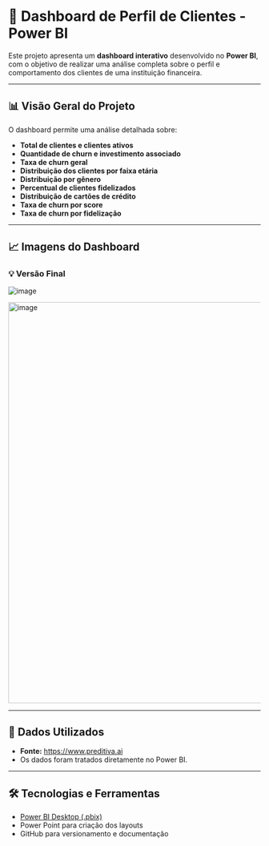 # 👥 Dashboard de Perfil de Clientes - Power BI

Este projeto apresenta um **dashboard interativo** desenvolvido no **Power BI**, com o objetivo de realizar uma análise completa sobre o perfil e comportamento dos clientes de uma instituição financeira.

---

## 📊 Visão Geral do Projeto

O dashboard permite uma análise detalhada sobre:

- **Total de clientes e clientes ativos**
- **Quantidade de churn e investimento associado**
- **Taxa de churn geral**
- **Distribuição dos clientes por faixa etária**
- **Distribuição por gênero**
- **Percentual de clientes fidelizados**
- **Distribuição de cartões de crédito**
- **Taxa de churn por score**
- **Taxa de churn por fidelização**

---

## 📈 Imagens do Dashboard

### 💡 Versão Final

![image](https://github.com/user-attachments/assets/ea0ba2b0-4ac8-4345-816b-2e225d65a619)

<img width="1430" height="801" alt="image" src="https://github.com/user-attachments/assets/b8871e82-59a2-4896-9198-c412f23fea87" />

---

## 🧩 Dados Utilizados

- **Fonte:** https://www.preditiva.ai
- Os dados foram tratados diretamente no Power BI.

---

## 🛠 Tecnologias e Ferramentas

- [Power BI Desktop (.pbix)](https://powerbi.microsoft.com/)
- Power Point para criação dos layouts
- GitHub para versionamento e documentação


